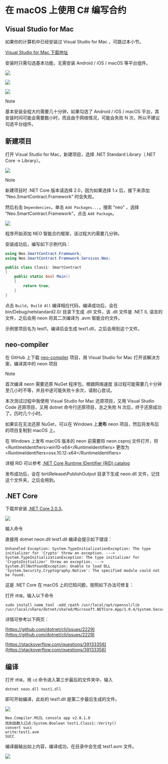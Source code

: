 # 在 macOS 上使用 C# 编写合约

## Visual Studio for Mac 

如果你的计算机中已经安装过 Visual Studio for Mac ，可跳过本小节。

[Visual Studio for Mac 下载地址](https://www.visualstudio.com/zh-hans/vs/visual-studio-mac/)

安装时只需勾选基本功能，无需安装 Android / iOS / macOS 等平台组件。

![](../assets/mac1.png)

![](../assets/mac2.png)

![](../assets/mac3.png)

> [!Note]
>
> 基本安装全程大约需要几十分钟，如果勾选了 Android / iOS / macOS 平台，其安装时间可能会需要数小时，而且由于网络情况，可能会失败 N 次，所以不建议勾选平台组件。

## 新建项目

打开 Visual Studio for Mac，新建项目，选择 .NET Standard Library（.NET Core → Library）。

![](../assets/mac4.png)

> [!Note]
>
> 新建项目时 .NET Core 版本请选择 2.0，因为如果选择 1.x 后，接下来添加 “Neo.SmartContract.Framework” 时会失败。

然后右击 `Dependencies`，单击 `Add Packages...`，搜索 “neo” ，选择 “Neo.SmartContract.Framework”，点击 `Add Package`。

![](../assets/mac5.png)

程序开始添加 NEO 智能合约框架，该过程大约需要几分钟。

安装成功后，编写如下示例代码：

```c#
using Neo.SmartContract.Framework;
using Neo.SmartContract.Framework.Services.Neo;

public class Class1: SmartContract
{
    public static bool Main()
    {
        return true;
    }
}
```

点击 `Build`，`Build All` 编译相应代码，编译成功后，会在 bin/Debug/netstandard2.0/ 目录下生成 .dll 文件，该 .dll 文件是 .NET IL 语言的文件，之后会用 neon 将其二次编译为 .avm 智能合约文件。

示例里项目名为 test1，编译后会生成 test1.dll，之后会用到这个文件。

## neo-compiler

在 GitHub 上下载 [neo-compiler](https://github.com/neo-project/neo-compiler) 项目，用 Visual Studio for Mac 打开该解决方案，编译其中的 neon 项目

   > [!Note]
   >
   > 首次编译 neon 需要还原 NuGet 程序包，根据网络速度 该过程可能需要几十分钟至几小时不等，并且中途可能失败十余次，请耐心尝试。
   >
   > 本次测试过程中我使用  Visual Studio for Mac 还原项目，又用 Visual Studio Code 还原项目，又用 dotnet 命令行还原项目，总之失败 N 次后，终于还原成功了。历时几个小时。
   >
   > 如果实在无法还原 NuGet，可以在 Windows 上**发布** neon 项目，然后将发布后的项目复制到 macOS 上。
   >
   > 在 Windows 上发布 macOS 版本的 neon 前需要将 neon.csproj 文件打开，将 \<RuntimeIdentifiers>win10-x64\</RuntimeIdentifiers> 更改为 \<RuntimeIdentifiers>osx.10.12-x64\</RuntimeIdentifiers>
   >
   > 详细 RID 可以参考 [.NET Core Runtime IDentifier (RID) catalog](https://docs.microsoft.com/en-us/dotnet/core/rid-catalog)

发布成功后，会在 bin\Release\PublishOutput 目录下生成 neon.dll 文件，记住这个文件夹，之后会用到。

## .NET Core

下载并安装  [.NET Core 2.0.3](https://www.microsoft.com/net/download/macos )。

![](../assets/mac8.png)

输入命令

直接用 dotnet neon.dll test1.dll 编译会提示如下错误：

```
Unhandled Exception: System.TypeInitializationException: The type initializer for 'Crypto' threw an exception. ---> System.TypeInitializationException: The type initializer for 'CryptoInitializer' threw an exception. ---> System.DllNotFoundException: Unable to load DLL 'System.Security.Cryptography.Native': The specified module could not be found.
```

这是 .NET Core 在 macOS 上的已知问题，按照如下办法可修复：

打开 `终端`，输入以下命令

```
sudo install_name_tool -add_rpath /usr/local/opt/openssl/lib /usr/local/share/dotnet/shared/Microsoft.NETCore.App/1.0.4/System.Security.Cryptography.Native.dylib
```

详情可参考以下网页：

[https://github.com/dotnet/cli/issues/2229](https://github.com/dotnet/cli/issues/2229)

[https://stackoverflow.com/questions/39133356](https://stackoverflow.com/questions/39133356)

## 编译

打开 `终端`，用 `cd` 命令进入第三步最后的文件夹中，输入

```
dotnet neon.dll test1.dll
```

即可开始编译，此处的 test1.dll 是第二步最后生成的文件。

![](../assets/mac9.png)

```
Neo.Compiler.MSIL console app v2.0.1.0 
找到函数入口点:System.Boolean test1.Class1::Verity()
convert succ
write:test1.avm
SUCC
```

编译器输出如上内容，编译成功，在目录中会生成 test1.avm 文件。

![](../assets/mac10.png)





